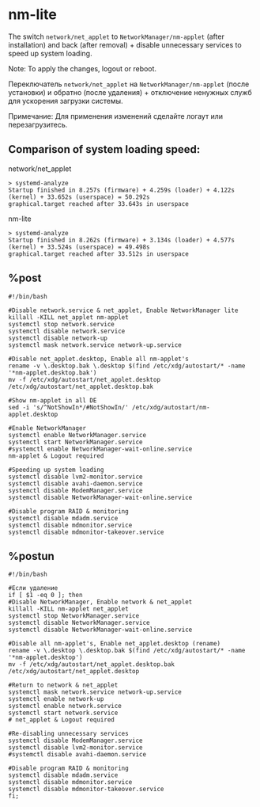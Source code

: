 # nm-lite
The switch `network/net_applet` to `NetworkManager/nm-applet` (after installation) and back (after removal) + disable unnecessary services to speed up system loading.

Note: To apply the changes, logout or reboot.


Переключатель `network/net_applet` на `NetworkManager/nm-applet` (после установки) и обратно (после удаления) + отключение ненужных служб для ускорения загрузки системы.

Примечание: Для применения изменений сделайте логаут или перезагрузитесь.

Сomparison of system loading speed:
--
network/net_applet
```
> systemd-analyze
Startup finished in 8.257s (firmware) + 4.259s (loader) + 4.122s (kernel) + 33.652s (userspace) = 50.292s 
graphical.target reached after 33.643s in userspace
```
nm-lite
```
> systemd-analyze
Startup finished in 8.262s (firmware) + 3.134s (loader) + 4.577s (kernel) + 33.524s (userspace) = 49.498s 
graphical.target reached after 33.512s in userspace
```
%post
--
```
#!/bin/bash

#Disable network.service & net_applet, Enable NetworkManager lite
killall -KILL net_applet nm-applet
systemctl stop network.service
systemctl disable network.service
systemctl disable network-up
systemctl mask network.service network-up.service

#Disable net_applet.desktop, Enable all nm-applet's
rename -v \.desktop.bak \.desktop $(find /etc/xdg/autostart/* -name '*nm-applet.desktop.bak')
mv -f /etc/xdg/autostart/net_applet.desktop /etc/xdg/autostart/net_applet.desktop.bak

#Show nm-applet in all DE
sed -i 's/^NotShowIn*/#NotShowIn/' /etc/xdg/autostart/nm-applet.desktop

#Enable NetworkManager
systemctl enable NetworkManager.service
systemctl start NetworkManager.service
#systemctl enable NetworkManager-wait-online.service
nm-applet & Logout required

#Speeding up system loading
systemctl disable lvm2-monitor.service
systemctl disable avahi-daemon.service
systemctl disable ModemManager.service
systemctl disable NetworkManager-wait-online.service

#Disable program RAID & monitoring
systemctl disable mdadm.service
systemctl disable mdmonitor.service
systemctl disable mdmonitor-takeover.service
```

%postun
--
```
#!/bin/bash

#Если удаление
if [ $1 -eq 0 ]; then
#Disable NetworkManager, Enable network & net_applet
killall -KILL nm-applet net_applet
systemctl stop NetworkManager.service
systemctl disable NetworkManager.service
systemctl disable NetworkManager-wait-online.service

#Disable all nm-applet's, Enable net_applet.desktop (rename)
rename -v \.desktop \.desktop.bak $(find /etc/xdg/autostart/* -name '*nm-applet.desktop')
mv -f /etc/xdg/autostart/net_applet.desktop.bak /etc/xdg/autostart/net_applet.desktop

#Return to network & net_applet
systemctl mask network.service network-up.service
systemctl enable network-up
systemctl enable network.service
systemctl start network.service
# net_applet & Logout required

#Re-disabling unnecessary services
systemctl disable ModemManager.service
systemctl disable lvm2-monitor.service
#systemctl disable avahi-daemon.service

#Disable program RAID & monitoring
systemctl disable mdadm.service
systemctl disable mdmonitor.service
systemctl disable mdmonitor-takeover.service
fi;
```
